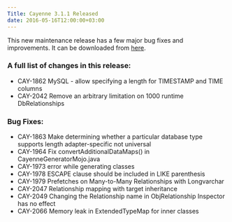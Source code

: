 ```yaml
---
Title: Cayenne 3.1.1 Released
date: 2016-05-16T12:00:00+03:00
--- 
```


This new maintenance release has a few major bug fixes and improvements.
It can be downloaded from [here](/download.html).

### A full list of changes in this release:

* CAY-1862 MySQL - allow specifying a length for TIMESTAMP and TIME columns
* CAY-2042 Remove an arbitrary limitation on 1000 runtime DbRelationships

### Bug Fixes:

* CAY-1863 Make determining whether a particular database type supports length adapter-specific not universal
* CAY-1964 Fix convertAdditionalDataMaps() in CayenneGeneratorMojo.java
* CAY-1973 error while generating classes
* CAY-1978 ESCAPE clause should be included in LIKE parenthesis
* CAY-1979 Prefetches on Many-to-Many Relationships with Longvarchar
* CAY-2047 Relationship mapping with target inheritance
* CAY-2049 Changing the Relationship name in ObjRelationship Inspector has no effect
* CAY-2066 Memory leak in ExtendedTypeMap for inner classes